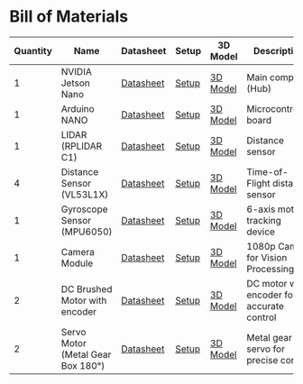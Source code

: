 <html lang="en">
<head>
    <meta charset="UTF-8">
    <meta name="viewport" content="width=device-width, initial-scale=1.0">
  
</head>
<body>
    <h1>Bill of Materials</h1>
    <table>
        <thead>
            <tr>
                <th>Quantity</th>
                <th>Name</th>
                <th>Datasheet</th>
                <th>Setup</th>
                <th>3D Model</th>
                <th>Description</th>
                <th>Image</th>
            </tr>
        </thead>
        <tbody>
            <tr>
                <td>1</td>
                <td>NVIDIA Jetson Nano</td>
                <td><a href="https://developer.nvidia.com/embedded/dlc/jetson-nano-developer-kit">Datasheet</a></td>
                <td><a href="https://docs.nvidia.com/jetson/archives/r32.4/Jetson_Nano_Developer_Kit_Users_Guide.pdf">Setup</a></td>
                <td><a href="https://developer.nvidia.com/embedded/learn/jetson-nano-3d-models">3D Model</a></td>
                <td>Main computer (Hub)</td>
                <td><img src="https://developer.nvidia.com/blog/wp-content/uploads/2019/03/Jetson-Nano_3QTR-Front_Left-1920px.png" alt="JETSON NANO"></td>
            </tr>
            <tr>
                <td>1</td>
                <td>Arduino NANO</td>
                <td><a href="https://store.arduino.cc/products/arduino-nano">Datasheet</a></td>
                <td><a href="https://store.arduino.cc/products/arduino-nano">Setup</a></td>
                <td><a href="https://grabcad.com/library/arduino-nano-10">3D Model</a></td>
                <td>Microcontroller board</td>
                <td><img src="https://store-usa.arduino.cc/usa/images/products/ABX00087_iso_both.jpg" alt="Arduino NANO"></td>
            </tr>
            <tr>
                <td>1</td>
                <td>LIDAR (RPLIDAR C1)</td>
                <td><a href="https://www.slamtec.com/en/SLAMTEC-RPLIDAR">Datasheet</a></td>
                <td><a href="https://github.com/Slamtec/RPLIDAR_SDK">Setup</a></td>
                <td><a href="https://grabcad.com/library/slamtec-rplidar-1">3D Model</a></td>
                <td>Distance sensor</td>
                <td><img src="https://d229kd5ey79jzj.cloudfront.net/3157/images/3157_1_M.png?20240815085137" alt="LIDAR"></td>
            </tr>
            <tr>
                <td>4</td>
                <td>Distance Sensor (VL53L1X)</td>
                <td><a href="https://www.st.com/resource/en/datasheet/vl53l1x.pdf">Datasheet</a></td>
                <td><a href="https://www.st.com/en/imaging-and-photonics-solutions/vl53l1x.html">Setup</a></td>
                <td><a href="https://grabcad.com/library/vl53l1x">3D Model</a></td>
                <td>Time-of-Flight distance sensor</td>
                <td><img src="https://holybro.com/cdn/shop/products/19004_1_1080x.jpg?v=1681882471" alt="VL53L1X"></td>
            </tr>
            <tr>
                <td>1</td>
                <td>Gyroscope Sensor (MPU6050)</td>
                <td><a href="https://invensense.tdk.com/products/motion-tracking/6-axis/mpu-6050/">Datasheet</a></td>
                <td><a href="https://invensense.tdk.com/developers/arduino-library/">Setup</a></td>
                <td><a href="https://grabcad.com/library/mpu6050">3D Model</a></td>
                <td>6-axis motion tracking device</td>
                <td><img src="https://microcell.ma/wp-content/uploads/2024/02/ori-module-6-dof-sen-mpu6050-31492.jpg" alt="MPU6050"></td>
            </tr>
            <tr>
                <td>1</td>
                <td>Camera Module</td>
                <td><a href="https://www.arducam.com/raspberry-pi-camera/">Datasheet</a></td>
                <td><a href="https://www.arducam.com/raspberry-pi-camera/">Setup</a></td>
                <td><a href="https://grabcad.com/library/arducam-raspberry-pi-camera">3D Model</a></td>
                <td>1080p Camera for Vision Processing</td>
                <td><img src="https://www.arducam.com/wp-content/uploads/2020/02/arducam-ov5647-mini-camera.jpg" alt="Camera Module"></td>
            </tr>
            <tr>
                <td>2</td>
                <td>DC Brushed Motor with encoder</td>
                <td><a href="https://www.pololu.com/product/1447">Datasheet</a></td>
                <td><a href="https://www.pololu.com/docs/0J15">Setup</a></td>
                <td><a href="https://grabcad.com/library/pololu-37d-mm-metal-geared-dc-motor-with-encoder-1">3D Model</a></td>
                <td>DC motor with encoder for accurate control</td>
                <td><img src="https://www.pololu.com/file/download/37D.jpg?file_id=0J8083" alt="DC Motor"></td>
            </tr>
            <tr>
                <td>2</td>
                <td>Servo Motor (Metal Gear Box 180°)</td>
                <td><a href="https://www.servocity.com/servos/metal-gear-servos/">Datasheet</a></td>
                <td><a href="https://www.servocity.com/servos/metal-gear-servos/">Setup</a></td>
                <td><a href="https://grabcad.com/library/servo-motor-1">3D Model</a></td>
                <td>Metal gear servo for precise control</td>
                <td><img src="https://shop4makers.com/wp-content/uploads/2021/09/servo-motor.jpg" alt="Servo Motor"></td>
            </tr>
        </tbody>
    </table>
</body>
</html>
